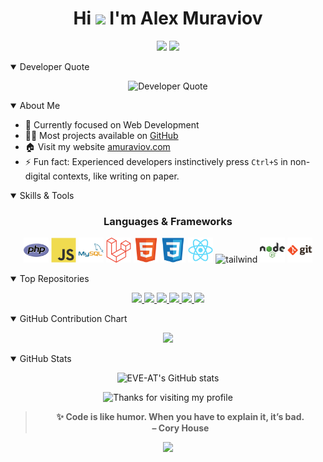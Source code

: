 <h1 align="center">Hi <img src="https://user-images.githubusercontent.com/44104676/173990923-48b66056-0bff-472a-b5bf-faab4146e950.gif" height="40"> I'm Alex Muraviov</h1>

<p align="center">
    <img src="https://img.shields.io/badge/Focus-Web%20Development-C2FFC7?style=flat" />
    <img src="https://img.shields.io/badge/Focus-AI%20Development-CB9DF0?style=flat" />
</p>

<details open>
<summary>Developer Quote</summary>
<p align="center">
    <img src="https://readme-typing-svg.demolab.com?font=Fira+Code&duration=3000&pause=2000&color=C2FFC7&&background=212830FF&center=true&vCenter=true&random=false&width=800&lines=First, solve the problem. Then, write the code.+–+John+Johnson" alt="Developer Quote"/>
</p>
</details>

<details open>
<summary>About Me</summary>
<ul>
<li>🌱 Currently focused on Web Development</li>
<li>👨‍💻 Most projects available on <a href="https://github.com/eve-at">GitHub</a></li>
<li>🏠 Visit my website <a href="https://amuraviov.com">amuraviov.com</a></li>
<li>⚡ Fun fact: Experienced developers instinctively press <code>Ctrl+S</code> in non-digital contexts, like writing on paper.</li>
</ul>
</details>

<details open>
<summary>Skills & Tools</summary>
<h3 align="center">Languages & Frameworks</h3>
<p align="center">
    <img src="https://raw.githubusercontent.com/devicons/devicon/master/icons/php/php-original.svg" title="PHP" alt="php" width="40" height="40"/>
    <img src="https://raw.githubusercontent.com/devicons/devicon/master/icons/javascript/javascript-original.svg"  title="JavaScript" alt="javascript" width="40" height="40"/>
    <img src="https://github.com/devicons/devicon/raw/master/icons/mysql/mysql-original-wordmark.svg" title="MySQL" alt="MySQL" width="40" height="40" style="max-width: 100%;">
    <img src="https://raw.githubusercontent.com/devicons/devicon/master/icons/laravel/laravel-original.svg" title="Laravel" alt="laravel" width="40" height="40"/>
    <img src="https://raw.githubusercontent.com/devicons/devicon/master/icons/html5/html5-original.svg" title="HTML5" alt="html5" width="40" height="40"/>
    <img src="https://raw.githubusercontent.com/devicons/devicon/master/icons/css3/css3-original.svg" title="CSS3" alt="css3" width="40" height="40"/>
    <img src="https://raw.githubusercontent.com/devicons/devicon/master/icons/react/react-original.svg" title="React" alt="react" width="40" height="40"/>
    <img src="https://www.vectorlogo.zone/logos/tailwindcss/tailwindcss-icon.svg" title="Tailwind" alt="tailwind" width="40" height="40"/>
    <img src="https://github.com/devicons/devicon/raw/master/icons/nodejs/nodejs-original-wordmark.svg" title="NodeJS" alt="NodeJS" width="40" height="40" style="max-width: 100%;">
    <img src="https://github.com/devicons/devicon/raw/master/icons/git/git-original-wordmark.svg" title="Git" width="40" height="40" style="max-width: 100%;">
</p>
</details>

<details open>
<summary>Top Repositories</summary>
<p align="center">
    <a href="https://github.com/eve-at/telegram-post">
        <img src="https://github-readme-stats.vercel.app/api/pin/?username=eve-at&repo=telegram-post&theme=dark&title_color=C2FFC7&icon_color=CB9DF0&text_color=ffffff&bg_color=000001" />
    </a>
    <a href="https://github.com/eve-at/youtube-mp3">
        <img src="https://github-readme-stats.vercel.app/api/pin/?username=eve-at&repo=youtube-mp3&theme=dark&title_color=C2FFC7&icon_color=CB9DF0&text_color=ffffff&bg_color=000001" />
    </a>
    <a href="https://github.com/eve-at/openai-image-generator">
        <img src="https://github-readme-stats.vercel.app/api/pin/?username=eve-at&repo=openai-image-generator&theme=dark&title_color=C2FFC7&icon_color=CB9DF0&text_color=ffffff&bg_color=000001" />
    </a>
    <a href="https://github.com/eve-at/openai-voice-telegram">
        <img src="https://github-readme-stats.vercel.app/api/pin/?username=eve-at&repo=openai-voice-telegram&theme=dark&title_color=C2FFC7&icon_color=CB9DF0&text_color=ffffff&bg_color=000001" />
    </a>
    <a href="https://github.com/eve-at/online-store-node-express-postgres">
        <img src="https://github-readme-stats.vercel.app/api/pin/?username=eve-at&repo=online-store-node-express-postgres&theme=dark&title_color=C2FFC7&icon_color=CB9DF0&text_color=ffffff&bg_color=000001" />
    </a>
    <a href="https://github.com/eve-at/url-shortener-mern">
        <img src="https://github-readme-stats.vercel.app/api/pin/?username=eve-at&repo=url-shortener-mern&theme=dark&title_color=C2FFC7&icon_color=CB9DF0&text_color=ffffff&bg_color=010001" />
    </a>
</p>
</details>

<details open>
<summary>GitHub Contribution Chart</summary>
<p align="center">
    <img src="https://github-readme-activity-graph.vercel.app/graph?username=eve-at&theme=github-compact&area=true&hide_border=true&custom_title=Contribution%20Graph&bg_color=000000&color=C2FFC7&line=CB9DF0&point=C2FFC7&area_color=CB9DF0" />
</p>
</details>

<details open>
<summary>GitHub Stats</summary>
<p align="center">
    <img src="https://github-readme-stats-git-masterrstaa-rickstaa.vercel.app/api?username=eve-at&show_icons=true&theme=dark&title_color=C2FFC7&icon_color=CB9DF0&text_color=ffffff&bg_color=000000" alt="EVE-AT's GitHub stats" />
</p>
</details>

<div align="center">
<p align="center">
    <img height="120" alt="Thanks for visiting my profile" width="100%" src="https://capsule-render.vercel.app/api?type=waving&color=CB9DF0&height=120&section=header&text=Thanks%20for%20visiting!&fontSize=30&fontColor=000000&animation=twinkling"/>
</p>
<blockquote>
<p><strong>✨ Code is like humor. When you have to explain it, it’s bad. <br>– Cory House</strong></p>
</blockquote>
<p align="center">
    <img src="https://capsule-render.vercel.app/api?type=waving&color=CB9DF0&height=60&section=footer"/>
</p>
</div>
